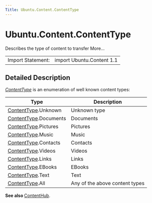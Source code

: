 ```yaml
---
Title: Ubuntu.Content.ContentType
---
```


# Ubuntu.Content.ContentType

<span class="subtitle"></span>
<!-- $$$ContentType-brief -->
<p>Describes the type of content to transfer More...</p>
<!-- @@@ContentType -->
<table class="alignedsummary">
<tr><td class="memItemLeft rightAlign topAlign"> Import Statement:</td><td class="memItemRight bottomAlign"> import Ubuntu.Content 1.1</td></tr></table><ul>
</ul>
<!-- $$$ContentType-description -->
<h2 id="details">Detailed Description</h2>
</p>
<p><i><a href="index.html">ContentType</a></i> is an enumeration of well known content types:</p>
<table class="generic">
<thead><tr class="qt-style"><th >Type</th><th >Description</th></tr></thead>
<tr valign="top"><td ><a href="index.html">ContentType</a>.Unknown</td><td >Unknown type</td></tr>
<tr valign="top"><td ><a href="index.html">ContentType</a>.Documents</td><td >Documents</td></tr>
<tr valign="top"><td ><a href="index.html">ContentType</a>.Pictures</td><td >Pictures</td></tr>
<tr valign="top"><td ><a href="index.html">ContentType</a>.Music</td><td >Music</td></tr>
<tr valign="top"><td ><a href="index.html">ContentType</a>.Contacts</td><td >Contacts</td></tr>
<tr valign="top"><td ><a href="index.html">ContentType</a>.Videos</td><td >Videos</td></tr>
<tr valign="top"><td ><a href="index.html">ContentType</a>.Links</td><td >Links</td></tr>
<tr valign="top"><td ><a href="index.html">ContentType</a>.EBooks</td><td >EBooks</td></tr>
<tr valign="top"><td ><a href="index.html">ContentType</a>.Text</td><td >Text</td></tr>
<tr valign="top"><td ><a href="index.html">ContentType</a>.All</td><td >Any of the above content types</td></tr>
</table>
<p><b>See also </b><a href="Ubuntu.Content.ContentHub.md">ContentHub</a>.</p>
<!-- @@@ContentType -->
